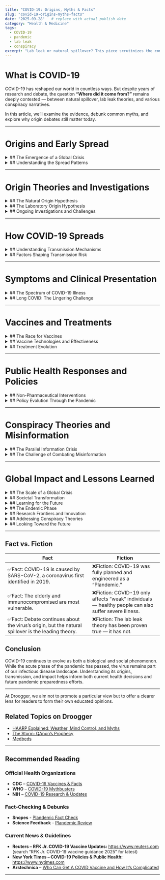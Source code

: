 ```yaml
---
title: "COVID-19: Origins, Myths & Facts"
slug: "covid-19-origins-myths-facts"
date: "2025-09-28"   # replace with actual publish date
category: "Health & Medicine"
tags:
  - COVID-19
  - pandemic
  - lab leak
  - conspiracy
excerpt: "Lab leak or natural spillover? This piece scrutinizes the competing theories, evidence, and enduring uncertainties behind COVID-19’s beginnings."
---
```


# What is COVID-19

COVID-19 has reshaped our world in countless ways. But despite years of research and debate, the question **“Where did it come from?”** remains deeply contested — between natural spillover, lab leak theories, and various conspiracy narratives.

In this article, we’ll examine the evidence, debunk common myths, and explore why origin debates still matter today.

---

# Origins and Early Spread
<details>
<summary>## The Emergence of a Global Crisis</summary>

In December 2019, healthcare professionals in Wuhan, China, began noticing an unusual pattern of pneumonia cases that didn’t respond to standard treatments. Many of these early patients had connections to the Huanan Seafood Wholesale Market, prompting Chinese authorities to launch investigations into what appeared to be a localized health anomaly. What started as a mysterious cluster of respiratory illnesses would soon become one of the most significant global health crises in modern history.

The rapid pace of scientific discovery in January 2020 demonstrated both the power of modern genomic technology and the interconnected nature of our world. Researchers successfully sequenced the virus genome and shared it internationally, enabling scientists worldwide to begin understanding this new pathogen. Almost simultaneously, cases began appearing beyond China’s borders in Thailand, South Korea, and Japan, signaling that containment efforts were facing an unprecedented challenge.

By February and March 2020, the virus’s global reach became undeniable. Italy emerged as the first Western country to experience severe widespread transmission, with the Lombardy region becoming a tragic preview of what many other regions would soon face. The World Health Organization’s declaration of a pandemic on March 11, 2020, formalized what had become increasingly apparent: COVID-19 had fundamentally altered the trajectory of human society.
</details>

<details>
<summary>## Understanding the Spread Patterns</summary>
The geographic spread of COVID-19 revealed much about how modern society functions and how pathogens exploit our interconnectedness. Initial hotspots emerged in major international hubs: Wuhan as the origin point, northern Italy’s industrial centers, New York City with its dense population and global connections, Iran serving as a regional spreading point, and South Korea where a religious gathering became an early super-spreader event.

Several factors determined how quickly and severely different regions were affected. International air travel patterns created highways for viral transmission, while population density and urbanization accelerated local spread once the virus arrived. Cultural practices such as greeting customs and social gathering traditions influenced transmission rates, as did the timing and effectiveness of government responses and the capacity of local healthcare systems to manage the surge of patients.
</details>

---

# Origin Theories and Investigations
<details>
<summary>## The Natural Origin Hypothesis</summary>

The scientific community has largely coalesced around the theory that COVID-19 represents a natural zoonotic transmission event, where the virus jumped from animals to humans through evolutionary processes that have occurred throughout history. This hypothesis draws support from multiple lines of evidence that paint a familiar picture of viral emergence.

Genetic analysis has revealed that similar coronaviruses exist in bat populations, with some showing 96% genetic similarity to SARS-CoV-2. This finding aligns with historical precedent, as previous coronavirus outbreaks like SARS and MERS followed similar patterns of animal-to-human transmission. Importantly, genetic analysis of the virus shows natural evolutionary markers without evidence of the genetic engineering signatures that would suggest laboratory manipulation.

The most likely pathway involves the virus circulating naturally in bat populations before potentially passing through an intermediate animal host, though pangolins were suggested but never definitively confirmed in this role. The spillover to humans likely occurred through direct animal contact or consumption practices, after which human-to-human transmission began and rapidly accelerated.
</details>

<details>
<summary>## The Laboratory Origin Hypothesis</summary>
Despite scientific consensus favoring natural origins, some researchers and officials have raised questions about the possibility of accidental laboratory release. This hypothesis gained attention due to several circumstantial factors that supporters find compelling.

The geographic proximity of the Wuhan Institute of Virology, which conducts coronavirus research, to the initial outbreak site has raised questions among some observers. Concerns about laboratory safety protocols and the initial lack of transparency from Chinese authorities have further fueled speculation about a possible accidental release.

However, the scientific assessment of this possibility remains cautious. Most virologists continue to consider natural origin more likely based on genetic evidence, and no definitive proof of laboratory manipulation has emerged. Intelligence community assessments have remained inconclusive, acknowledging that both natural and laboratory origins remain possible but cannot be definitively proven with current evidence.
</details>

<details>
<summary>## Ongoing Investigations and Challenges</summary>
International efforts to determine COVID-19’s origins have faced significant obstacles that illustrate the complex intersection of science, politics, and public health. The WHO-China joint study mission in 2021, along with U.S. intelligence community assessments and ongoing scientific research, have all struggled with fundamental challenges that may never be fully resolved.

Limited access to early samples and data, combined with political tensions affecting international cooperation, has hampered investigative efforts. The passage of time since the initial emergence has made some evidence increasingly difficult to obtain, while the inherent difficulty of distinguishing between natural and laboratory scenarios means that definitive conclusions may remain elusive.
</details>

---

# How COVID-19 Spreads
<details>
<summary>## Understanding Transmission Mechanisms</summary>
COVID-19’s transmission occurs through several pathways that scientists have come to understand with increasing precision over time. The primary mode involves respiratory droplets that are expelled when an infected person coughs, sneezes, talks, or sings. These larger droplets typically travel three to six feet before falling to the ground, making close contact the highest-risk scenario for transmission.

Airborne transmission through smaller aerosol particles represents a more insidious pathway that gained recognition as the pandemic progressed. These microscopic particles can remain suspended in air for extended periods, particularly in indoor, poorly ventilated spaces where they can accumulate over time. This airborne transmission can occur at distances exceeding six feet, especially in enclosed environments.

Surface contact transmission, while initially considered a major concern, has proven less significant than respiratory routes. The virus can survive on surfaces for varying periods, and transmission can occur when people touch contaminated surfaces and then touch their face, but this pathway became recognized as less common as scientific understanding evolved.
</details>
<details>
<summary>## Factors Shaping Transmission Risk</summary>
Environmental conditions play a crucial role in determining transmission risk. Indoor settings pose dramatically higher risk than outdoor environments, while ventilation quality and air circulation significantly affect airborne transmission potential. Temperature, humidity, and UV light exposure from sunlight all influence virus viability, with outdoor conditions generally reducing transmission risk.

Individual factors create additional layers of complexity in transmission patterns. The viral load carried by an infected person, the duration and proximity of contact, and activities that increase emission such as singing, shouting, or exercising all affect transmission probability. Personal protective measures like mask-wearing have proven effective at reducing transmission risk.

The emergence of viral variants has added another dimension to transmission dynamics. Variants such as Alpha, Delta, and Omicron have shown increased transmissibility compared to the original strain, while also demonstrating varying degrees of immune evasion that affect vaccine effectiveness and reinfection rates.
</details>

---

# Symptoms and Clinical Presentation
<details>
<summary>## The Spectrum of COVID-19 Illness</summary>
COVID-19 presents a remarkably diverse range of clinical manifestations that have challenged healthcare providers and confused patients throughout the pandemic. The most common symptoms include fever or chills, persistent cough (often dry), shortness of breath, fatigue, muscle aches, headache, and the distinctive loss of taste or smell that became a hallmark of COVID-19. Additional symptoms such as sore throat, congestion, nausea, vomiting, and diarrhea round out the clinical picture.

The disease severity spectrum reveals COVID-19’s unpredictable nature. A significant portion of cases, estimated at 20-40%, remain completely asymptomatic, though these individuals can still transmit the virus to others. Among those who develop symptoms, approximately 80% experience mild disease resembling a cold or flu that can typically be managed at home over one to two weeks.

Moderate disease involves evidence of lower respiratory involvement with shortness of breath during exertion and may require medical monitoring as oxygen levels become affected. Severe disease, affecting about 5% of cases, involves significant breathing difficulties at rest with oxygen saturation dropping below 94%, requiring hospitalization and potentially progressing to critical illness.

The most severe cases, representing 1-2% of infections, involve respiratory failure requiring mechanical ventilation, multi-organ dysfunction, and intensive care management, carrying the highest mortality risk.
</details>

<details>
<summary>## Long COVID: The Lingering Challenge</summary>
Perhaps one of COVID-19’s most perplexing aspects has been the emergence of Long COVID, where symptoms persist for weeks or months after the initial infection resolves. This condition has affected millions of people with symptoms including persistent fatigue, brain fog, cognitive difficulties, shortness of breath, joint pain, chest pain, sleep problems, depression, anxiety, and prolonged loss of taste and smell.

Risk factors for Long COVID include severe initial illness, older age, underlying health conditions, and female sex, though the condition can affect anyone regardless of vaccination status. The recognition of Long COVID has highlighted the pandemic’s long-term health implications beyond acute illness and death rates.
</details>

---

# Vaccines and Treatments
<details>
<summary>## The Race for Vaccines</summary>
The development of COVID-19 vaccines represents one of the most remarkable scientific achievements in modern history. Beginning in January 2020 with the release of the virus genome sequence, researchers worldwide began developing vaccines using various technological approaches. By March through November 2020, multiple clinical trials were underway, culminating in emergency use authorizations for the Pfizer-BioNTech and Moderna vaccines in December 2020.

The rapid global rollout of vaccination programs in 2021 demonstrated unprecedented international coordination in public health response. Additional vaccines from Johnson & Johnson and AstraZeneca expanded options, while variant-specific vaccine development began as new strains emerged.
</details>

<details>
<summary>## Vaccine Technologies and Effectiveness</summary>
Different vaccine platforms have offered various advantages in the global response. mRNA vaccines from Pfizer-BioNTech and Moderna use messenger RNA to instruct cells to produce the spike protein, prompting immune system recognition and antibody production. These vaccines have shown high effectiveness against severe disease and hospitalization, though they require ultra-cold storage for Pfizer or standard freezer temperatures for Moderna.

Viral vector vaccines like Johnson & Johnson and AstraZeneca use modified viruses to deliver genetic instructions, with J&J requiring only a single dose while AstraZeneca follows a two-dose regimen. Both have demonstrated good effectiveness against severe outcomes while requiring only standard refrigeration.

Protein subunit vaccines such as Novavax represent a more traditional approach, containing purified pieces of the virus combined with adjuvants to boost immune response. These vaccines also require only standard refrigeration, making them valuable for global distribution efforts.
</details>

<details>
<summary>## Treatment Evolution</summary>
The evolution of COVID-19 treatments reflects the rapid advancement of medical understanding during a crisis. Early in the pandemic, treatment options were limited to supportive care and oxygen therapy, with experimental treatments showing mixed results and high mortality rates in severe cases.

As understanding improved, established treatments emerged that significantly improved outcomes. Remdesivir became a standard antiviral medication for hospitalized patients, while dexamethasone proved effective as a steroid treatment for severe COVID-19 requiring oxygen support. Monoclonal antibodies offered treatment options for high-risk patients, though their effectiveness has varied by variant. More recently, Paxlovid has provided an oral antiviral option for early treatment in high-risk patients.
</details>

---

# Public Health Responses and Policies
<details>
<summary>## Non-Pharmaceutical Interventions</summary>
The public health response to COVID-19 relied heavily on non-pharmaceutical interventions that asked individuals and communities to fundamentally alter their daily behaviors. Individual measures included mask-wearing in public settings, maintaining physical distance of six feet from others, enhanced hand hygiene and sanitizing practices, avoiding large gatherings, and staying home when experiencing symptoms.

Community-level measures required more dramatic societal changes, including business and school closures, capacity limits for gatherings, travel restrictions and quarantine requirements, contact tracing programs, and comprehensive testing and isolation protocols. These interventions represented the most widespread modification of social behavior in modern history.
</details>

<details>
<summary>## Policy Evolution Through the Pandemic</summary>
The policy response to COVID-19 has evolved through distinct phases that reflect changing scientific understanding and social tolerance for restrictions. The initial response in 2020 focused on widespread lockdowns designed to “flatten the curve” and prevent healthcare system collapse. Emergency declarations and stay-at-home orders became commonplace, while school and business closures along with travel restrictions attempted to slow transmission.

The vaccine rollout in 2021 marked a transition period featuring mass vaccination campaigns and vaccine mandates for certain sectors. Gradual reopening occurred based on case rates and vaccination levels, while variant monitoring required ongoing response adjustments.

From 2022 to the present, policy has shifted toward endemic management of COVID-19, transitioning from pandemic emergency response to long-term coexistence with the virus. This approach emphasizes protecting high-risk populations while reducing restrictions for the general population and placing greater emphasis on personal responsibility and individual risk assessment.
</details>

---

# Conspiracy Theories and Misinformation
<details>
<summary>## The Parallel Information Crisis</summary>
Alongside the biological pandemic, COVID-19 spawned what many have called an “infodemic” of conspiracy theories and misinformation that have complicated public health efforts. Origin-related theories have ranged from claims about bioweapon development and population control conspiracies to economic manipulation theories and scientifically unfounded connections to 5G technology.

Vaccine-related misinformation has perhaps been the most consequential, including claims about microchip tracking (for which no physical evidence exists), concerns about DNA alteration (though mRNA vaccines don’t alter DNA), fertility effects not supported by data, and magnetic effects that have no scientific basis. These theories have directly impacted vaccination rates and public health outcomes.

Treatment misinformation has promoted dangerous alternatives, including miracle cure claims for drugs like ivermectin and hydroxychloroquine for COVID-19 treatment, dangerous suggestions about bleach or disinfectant ingestion, overstatements about alternative medicine, and vitamin megadose claims that, while supplements can support health, are not cures for COVID-19.
</details>
<details>
<summary>## The Challenge of Combating Misinformation</summary>
Addressing COVID-19 misinformation has revealed the complex challenges of maintaining accurate information in the digital age. The rapid spread of false information on social media platforms, combined with confirmation bias and selective information seeking, has created echo chambers that reinforce incorrect beliefs. Distrust of public health institutions and the political polarization of health measures have further complicated efforts to maintain scientific consensus.

Evidence-based responses have relied on peer-reviewed scientific research, transparent data sharing, clear communication from health authorities, and fact-checking initiatives with misinformation labeling on social media platforms. However, these efforts have met with mixed success, highlighting the ongoing challenge of maintaining public trust and accurate information during health crises.

The COVID-19 pandemic has thus represented not just a biological challenge, but a comprehensive test of society’s ability to respond collectively to a global threat while maintaining social cohesion, economic stability, and democratic institutions. Its legacy will likely influence how humanity prepares for and responds to future global health emergencies.
</details>

---

# Global Impact and Lessons Learned

<details>
<summary>## The Scale of a Global Crisis</summary>
The COVID-19 pandemic has left an indelible mark on human civilization, creating impacts that will be studied and felt for generations. As of 2024, the raw numbers tell a sobering story: over 700 million confirmed cases worldwide and more than 6.9 million deaths reported, though experts believe the true toll is likely higher due to underreporting in many regions. The economic devastation has reached into the trillions of dollars in losses, but these figures only begin to capture the pandemic’s comprehensive disruption to education systems, healthcare infrastructure, and the fundamental fabric of social interaction.

Healthcare systems worldwide faced unprecedented strain as waves of COVID-19 patients overwhelmed intensive care unit capacity during surge periods. This crisis forced medical facilities to make difficult decisions about resource allocation while simultaneously dealing with delayed medical care for other conditions as routine procedures were postponed and patients avoided hospitals out of fear. The pandemic accelerated healthcare worker burnout and created staffing shortages that persist today, while paradoxically spurring the rapid adoption of telemedicine technologies that have permanently changed how medical care is delivered.
</details>

<details>
<summary>## Societal Transformation</summary>
The pandemic fundamentally altered how society functions, accelerating changes that might have taken decades to develop naturally. Remote work shifted from a rare perk to a normalized practice virtually overnight, reshaping entire industries and challenging traditional assumptions about productivity and workplace culture. Educational institutions at every level were forced to rapidly adopt online learning platforms, creating a global experiment in digital education that revealed both possibilities and limitations of virtual instruction.

These shifts have had cascading effects on urban planning and office space usage, as companies reassess their real estate needs and cities grapple with changing commuting patterns. The pandemic served as a catalyst for digital transformation across sectors, pushing organizations to modernize their technological infrastructure and processes at an unprecedented pace.

Beyond work and education, COVID-19 has created lasting behavioral changes in how people interact with their environment and each other. Public awareness of respiratory hygiene has increased dramatically, with practices like mask-wearing during illness becoming more socially acceptable in many cultures. Social interaction patterns have evolved, with many people developing new comfort levels around physical proximity and gathering sizes. The pandemic has also brought mental health considerations into mainstream conversation, breaking down stigmas while simultaneously creating new challenges as isolation and uncertainty took their toll on psychological wellbeing.

Perhaps most importantly, COVID-19 exposed the fragility of global supply chains, revealing how interconnected systems that enabled just-in-time efficiency could become catastrophic vulnerabilities during crises. This awareness has sparked ongoing discussions about resilience versus efficiency in everything from medical supplies to consumer goods.
</details>
<details>
<summary>## Learning for the Future</summary>
The COVID-19 experience has provided humanity with painful but valuable lessons about pandemic preparedness that will inform responses to future global health threats. Early detection and reporting have proven crucial, with delays in recognition and transparency contributing significantly to the virus’s initial spread. The pandemic has highlighted the absolute necessity of global cooperation and data sharing, demonstrating that infectious diseases respect no borders and require coordinated international responses.

Vaccine development and manufacturing capacity emerged as both a triumph and a challenge. While the scientific community achieved the remarkable feat of developing effective vaccines in record time, global manufacturing and distribution capabilities proved inadequate for equitable worldwide deployment. This disparity has underscored the need for distributed manufacturing capabilities and fair allocation systems for future pandemic responses.

Public health communication strategies have revealed both successes and failures in maintaining public trust while conveying complex, evolving scientific information. The challenges of combating misinformation while acknowledging scientific uncertainty have highlighted the need for more sophisticated approaches to public health messaging. Economic support systems for emergencies have also proven essential, with countries that provided robust financial assistance to individuals and businesses generally experiencing better health and economic outcomes.

Ongoing research priorities continue to focus on universal coronavirus vaccine development that could provide broader protection against future variants and related viruses. Scientists are working to improve treatments for severe disease while simultaneously trying to understand and address Long COVID, which affects millions of people worldwide. Pandemic preparedness planning has become a critical focus for governments and international organizations, along with developing strategies to build and maintain public trust and communication effectiveness.
</details>
<details>
<summary>## The Endemic Phase</summary>
As COVID-19 transitions from pandemic to endemic status, public health experts are grappling with what this new phase means for society. The virus continues to circulate globally, but with generally reduced severe outcomes due to widespread immunity from vaccines and previous infections. Epidemiologists anticipate that COVID-19 may develop seasonal patterns similar to influenza, requiring ongoing vigilance and periodic adjustments to prevention strategies.

The endemic phase focuses particularly on protecting vulnerable populations who remain at higher risk for severe outcomes, including elderly individuals, those with compromised immune systems, and people with underlying health conditions. Healthcare systems are working to integrate COVID-19 management into routine planning rather than treating it as a continuous emergency, though the capacity for surge response remains important as new variants or seasonal increases occur.

This transition involves continued evolution on multiple fronts. Ongoing variant monitoring remains essential to detect changes that might affect transmissibility, severity, or immune evasion. Vaccine updates will likely become routine, similar to annual influenza vaccinations, as the virus continues to evolve. Treatment development continues to advance, with new therapeutics offering improved options for managing infection. Long-term health impact studies are crucial for understanding the full scope of COVID-19’s effects on individuals and populations over time.

</details>
<details>
<summary>## Research Frontiers and Innovation</summary>
The scientific community continues to push forward on multiple research frontiers that could transform our ability to respond to COVID-19 and future pandemic threats. Universal coronavirus vaccines represent the holy grail of COVID-19 research, potentially providing protection against multiple coronavirus variants and species. These vaccines could offer more durable immunity and reduce the need for frequent boosters while providing protection against future pandemic coronaviruses.

Therapeutic development remains active, with researchers working on improved treatments that could reduce severity and duration of illness while minimizing side effects. Understanding Long COVID mechanisms has become a major research priority, as millions of people worldwide continue to experience persistent symptoms months or years after their initial infection. Scientists are investigating immune system interactions with SARS-CoV-2 to better understand why some people develop severe illness while others remain asymptomatic.

Variant prediction and modeling represent cutting-edge research areas that could provide early warning systems for concerning viral mutations. Advanced computational models and surveillance systems might eventually predict which variants are likely to emerge and cause problems, enabling proactive rather than reactive responses.

Public health innovation has accelerated dramatically, with researchers developing better surveillance systems that can detect emerging threats more quickly and accurately. Rapid response capabilities are being enhanced through improved diagnostics, streamlined vaccine development processes, and more effective distribution systems. Community engagement strategies are being refined to build trust and encourage participation in public health measures, while health equity considerations ensure that pandemic responses address rather than exacerbate existing disparities.

International cooperation frameworks are being strengthened to facilitate better coordination during future health emergencies. These efforts include data sharing agreements, coordinated research initiatives, and mechanisms for equitable resource distribution during crises.

</details>
<details>
<summary>## Addressing Conspiracy Theories</summary>
The COVID-19 pandemic has unfortunately been accompanied by numerous conspiracy theories that have complicated public health responses and endangered lives. Understanding and addressing these theories remains an important component of pandemic management and preparedness for future health emergencies.

The lab leak theory suggests that COVID-19 accidentally escaped from a laboratory, particularly the Wuhan Institute of Virology. While this theory has gained attention from some scientists and officials, no conclusive evidence has emerged to support it. The theory remains under investigation by various international bodies, but most virologists continue to consider natural zoonotic transmission more likely based on available genetic and epidemiological evidence.

More dangerous have been “plandemic” theories, popularized by misleading documentaries that falsely claimed COVID-19 was intentionally engineered for population control or economic manipulation. These claims have been thoroughly debunked by the scientific community, but they continue to circulate on social media platforms and have contributed to vaccine hesitancy and resistance to public health measures.

The persistence of these conspiracy theories highlights the importance of transparent communication, robust scientific education, and effective strategies for combating misinformation. Public health authorities have learned valuable lessons about the need to address concerns directly while maintaining scientific integrity and building public trust through consistent, honest communication.
</details>

<details>
<summary>## Looking Toward the Future</summary>
The COVID-19 pandemic will likely be remembered as a watershed moment in human history, comparable to major wars or economic depressions in its global impact and lasting consequences. However, unlike purely destructive events, the pandemic has also accelerated positive changes and innovations that may benefit humanity for decades to come.

The rapid development of mRNA vaccines represents a technological breakthrough with applications far beyond COVID-19, potentially revolutionizing treatment for cancer, genetic diseases, and other infectious diseases. The acceleration of digital technologies has created new possibilities for remote work, education, and healthcare delivery that can improve quality of life and access to services.

Perhaps most importantly, the pandemic has demonstrated both human vulnerability and resilience. While COVID-19 exposed weaknesses in our global systems and coordination, it also showcased humanity’s ability to rapidly mobilize scientific resources, adapt behaviors, and develop solutions to existential challenges. The lessons learned from this pandemic, if properly applied, could make humanity better prepared for future global threats while creating more equitable, resilient, and innovative societies.

The story of COVID-19 is far from over, as its effects continue to ripple through society and new challenges emerge. However, the experience has provided invaluable insights into how pandemics develop, spread, and can be managed. Most importantly, it has shown that when faced with a global threat, humanity has the capacity to respond with both scientific innovation and social adaptation, even in the face of unprecedented challenges.
</details>

---

## Fact vs. Fiction

| Fact | Fiction |
|---|---|
| ✅Fact: COVID-19 is caused by SARS-CoV-2, a coronavirus first identified in 2019. | ❌Fiction: COVID-19 was fully planned and engineered as a “Plandemic.”| 
| ✅Fact: The elderly and immunocompromised are most vulnerable. | ❌Fiction: COVID-19 only affects “weak” individuals — healthy people can also suffer severe illness. |
| ✅Fact: Debate continues about the virus’s origin, but the natural spillover is the leading theory. | ❌Fiction: The lab leak theory has been proven true — it has not. |

## Conclusion
COVID-19 continues to evolve as both a biological and social phenomenon. While the acute phase of the pandemic has passed, the virus remains part of our infectious disease landscape. Understanding its origins, transmission, and impact helps inform both current health decisions and future pandemic preparedness efforts.

---

At Droogger, we aim not to promote a particular view but to offer a clearer lens for readers to form their own educated opinions.

## Related Topics on Droogger

- [HAARP Explained: Weather, Mind Control, and Myths](/haarp-explained-weather-mind-control-and-myths)  
- [The Storm: QAnon’s Prophecy](/the-storm-qanon-prophecy)  
- [Medbeds](http://192.168.0.162:3000/article/medbeds-quantum-healing)  

---

## Recommended Reading

### Official Health Organizations
- **CDC** – [COVID-19 Vaccines & Facts](https://www.cdc.gov/coronavirus/2019-ncov/vaccines/facts.html)
- **WHO** – [COVID-19 Mythbusters](https://www.who.int/emergencies/diseases/novel-coronavirus-2019/advice-for-public/myth-busters)
- **NIH** – [COVID-19 Research & Updates](https://www.nih.gov/coronavirus) 

### Fact-Checking & Debunks
- **Snopes** - [Plandemic Fact Check](https://www.snopes.com/fact-check/plandemic-video/) 
- **Science Feedback** -  [Plandemic Review](https://science.feedback.org/plandemic-vignette-featuring-anti-vaccination-activist-judy-mikovits-contains-numerous-false-and-unsupported-claims-about-covid-19/) 

### Current News & Guidelines
- **Reuters – RFK Jr. COVID-19 Vaccine Updates:** https://www.reuters.com (search “RFK Jr. COVID-19 vaccine guidance 2025” for latest)
- **New York Times – COVID-19 Policies & Public Health:** https://www.nytimes.com
- **Arstechnica** – [Who Can Get A COVID Vaccine and How It’s Complicated](https://arstechnica.com/health/2025/09/who-can-get-a-covid-vaccine-and-how-its-complicated/)


---